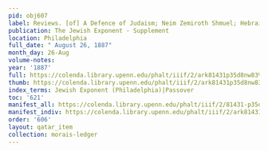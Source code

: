 ```yaml
---
pid: obj607
label: Reviews. [of] A Defence of Judaism; Neim Zemiroth Shmuel; Hebraica.
publication: The Jewish Exponent - Supplement
location: Philadelphia
full_date: " August 26, 1887"
month_day: 26-Aug
volume-notes:
year: '1887'
full: https://colenda.library.upenn.edu/phalt/iiif/2/ark81431p35d8nw83%2FSHA256E-s7833113--482adddc032a86673c69806d62164faf86d69c334ebe8873453bb45299f8d536.jpeg/full/3500,/0/default.jpg
thumb: https://colenda.library.upenn.edu/phalt/iiif/2/ark81431p35d8nw83%2FSHA256E-s7833113--482adddc032a86673c69806d62164faf86d69c334ebe8873453bb45299f8d536.jpeg/full/!200,200/0/default.jpg
index_terms: Jewish Exponent (Philadelphia)|Passover
toc: '621'
manifest_all: https://colenda.library.upenn.edu/phalt/iiif/2/81431-p35d8nw83/manifest
manifest_indiv: https://colenda.library.upenn.edu/phalt/iiif/2/ark81431p35d8nw83%2FSHA256E-s7833113--482adddc032a86673c69806d62164faf86d69c334ebe8873453bb45299f8d536.jpeg
order: '606'
layout: qatar_item
collection: morais-ledger
---
```

